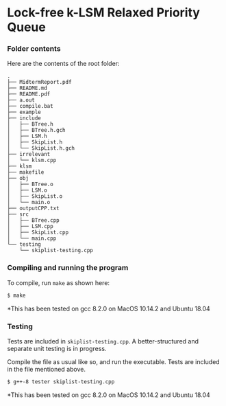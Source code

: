 # Lock-free k-LSM Relaxed Priority Queue

### Folder contents

Here are the contents of the root folder:

```
.
├── MidtermReport.pdf
├── README.md
├── README.pdf
├── a.out
├── compile.bat
├── example
├── include
│   ├── BTree.h
│   ├── BTree.h.gch
│   ├── LSM.h
│   ├── SkipList.h
│   └── SkipList.h.gch
├── irrelevant
│   └── klsm.cpp
├── klsm
├── makefile
├── obj
│   ├── BTree.o
│   ├── LSM.o
│   ├── SkipList.o
│   └── main.o
├── outputCPP.txt
├── src
│   ├── BTree.cpp
│   ├── LSM.cpp
│   ├── SkipList.cpp
│   └── main.cpp
└── testing
    └── skiplist-testing.cpp

```

### Compiling and running the program 

To compile, run `make` as shown here:
```bash
$ make
```
*This has been tested on gcc 8.2.0 on MacOS 10.14.2 and Ubuntu 18.04

### Testing

Tests are included in `skiplist-testing.cpp`. A better-structured and separate unit testing is in progress.

Compile the file as usual like so, and run the executable. Tests are included in the file mentioned above.

```bash
$ g++-8 tester skiplist-testing.cpp
```
*This has been tested on gcc 8.2.0 on MacOS 10.14.2 and Ubuntu 18.04






